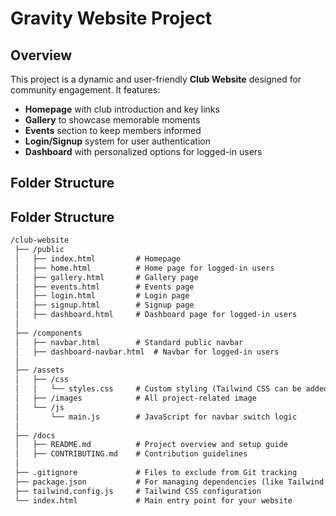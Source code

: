 # Gravity Website Project

## Overview
This project is a dynamic and user-friendly **Club Website** designed for community engagement. It features:
- **Homepage** with club introduction and key links
- **Gallery** to showcase memorable moments
- **Events** section to keep members informed
- **Login/Signup** system for user authentication
- **Dashboard** with personalized options for logged-in users

## Folder Structure

## Folder Structure
```markdown
/club-website
 ├── /public
 │   ├── index.html         # Homepage
 │   ├── home.html          # Home page for logged-in users
 │   ├── gallery.html       # Gallery page
 │   ├── events.html        # Events page
 │   ├── login.html         # Login page
 │   ├── signup.html        # Signup page
 │   ├── dashboard.html     # Dashboard page for logged-in users
 │
 ├── /components
 │   ├── navbar.html        # Standard public navbar
 │   ├── dashboard-navbar.html  # Navbar for logged-in users
 │
 ├── /assets
 │   ├── /css
 │   │   └── styles.css     # Custom styling (Tailwind CSS can be added here)
 │   ├── /images            # All project-related image
 │   └── /js
 │       └── main.js        # JavaScript for navbar switch logic
 │
 ├── /docs
 │   ├── README.md          # Project overview and setup guide
 │   ├── CONTRIBUTING.md    # Contribution guidelines
 │
 ├── .gitignore             # Files to exclude from Git tracking
 ├── package.json           # For managing dependencies (like Tailwind CSS)
 ├── tailwind.config.js     # Tailwind CSS configuration
 └── index.html             # Main entry point for your website
```


